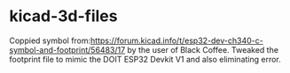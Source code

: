 # kicad-3d-files
Coppied symbol from:https://forum.kicad.info/t/esp32-dev-ch340-c-symbol-and-footprint/56483/17 by the user of Black Coffee. 
Tweaked the footprint file to mimic the DOIT ESP32 Devkit V1 and also eliminating error. 
